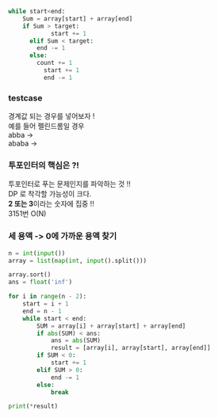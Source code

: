 ```python
while start<end:
  	Sum = array[start] + array[end]
  	if Sum > target:
			start += 1
      elif Sum < target:
      	end -= 1
      else:
      	count += 1
          start += 1
          end -= 1
```
### testcase
경계값 되는 경우를 넣어보자 !   
예를 들어 펠린드롬일 경우   
abba ->    
ababa ->   

### 투포인터의 핵심은 ?!
투포인터로 푸는 문제인지를 파악하는 것 !!    
DP 로 착각할 가능성이 크다.   
**2 또는 3**이라는 숫자에 집중 !!   
3151번
O(N)

### 세 용액 -> 0에 가까운 용액 찾기
```python
n = int(input())
array = list(map(int, input().split()))

array.sort()
ans = float('inf')

for i in range(n - 2):
    start = i + 1
    end = n - 1
    while start < end:
        SUM = array[i] + array[start] + array[end]
        if abs(SUM) < ans:
            ans = abs(SUM)
            result = [array[i], array[start], array[end]]
        if SUM < 0:
            start += 1
        elif SUM > 0:
            end -= 1
        else:
            break

print(*result)
```